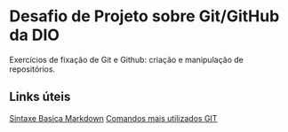 # Desafio de Projeto sobre Git/GitHub da DIO
Exercícios de fixação de Git e Github: criação e manipulação de repositórios.

## Links úteis
[Sintaxe Basica Markdown](https://www.markdownguide.org/basic-syntax/)
[Comandos mais utilizados GIT](https://blog.geekhunter.com.br/comandos-git-mais-utilizados/)
